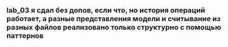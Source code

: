 ### lab_03 я сдал без допов, если что, но история операций работает, а разные представления модели и считывание из разных файлов реализовано только структурно с помощью паттернов
